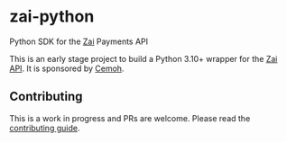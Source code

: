 # zai-python
Python SDK for the [Zai](https://hellozai.com) Payments API

This is an early stage project to build a Python 3.10+ wrapper for the [Zai API](https://developer.hellozai.com/reference/overview#overview). It is sponsored by [Cemoh](https://cemoh.com).

## Contributing

This is a work in progress and PRs are welcome. Please read the 
[contributing guide](.github/CONTRIBUTING.md).
